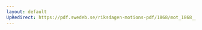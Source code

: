 ```yaml
---
layout: default
UpRedirect: https://pdf.swedeb.se/riksdagen-motions-pdf/1868/mot_1868__ak__00307/mot_1868__ak__00307_004.pdf
---
```

